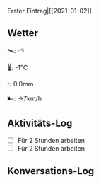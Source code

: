 Erster Eintrag|[[2021-01-02]]

## Wetter

🛰: ⛅️

🌡: -1°C

💧: 0.0mm

🌬: →7km/h

## Aktivitäts-Log

- [ ] Für 2 Stunden arbeiten
- [ ] Für 2 Stunden arbeiten

## Konversations-Log

